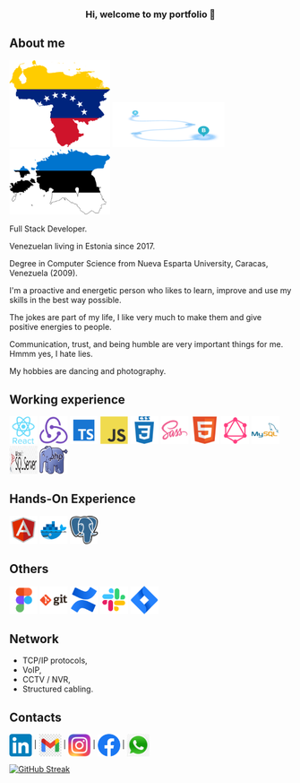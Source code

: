 <h3 align="center"> Hi, welcome to my portfolio 👋 </h3>


## About me

<div float="left">
<img src="/assets/icons/venezuela.png" width="180px">
<img src="/assets/icons/move4.png" width="200px" height="80px">
<img src="/assets/icons/estonia.png" width="180px">
</div>
<p>
<p>Full Stack Developer.
<p>Venezuelan living in Estonia since 2017.
<p>Degree in Computer Science from Nueva Esparta University, Caracas, Venezuela (2009).
<p>I'm a proactive and energetic person who likes to learn, improve and use my skills in the best way possible.
<p>The jokes are part of my life, I like very much to make them and give positive energies to people.
<p>Communication, trust, and being humble are very important things for me. Hmmm yes, I hate lies.
<p>My hobbies are dancing and photography.



## Working experience
<div float="left">
<img src="/assets/icons/react.svg" width="50px" height="50px">
<img src="/assets/icons/redux.svg" width="50px" height="50px">
<img src="/assets/icons/ts.svg" width="50px" height="50px">
<img src="/assets/icons/js.svg" width="50px" height="50px">
<img src="/assets/icons/css3.svg" width="50px" height="50px">
<img src="/assets/icons/sass.svg" width="50px" height="50px">
<img src="/assets/icons/html5.svg" width="50px" height="50px">
<img src="/assets/icons/graphql.svg" width="50px" height="50px">
<img src="/assets/icons/mysql.svg" width="50px" height="50px">
<img src="/assets/icons/sql.png" width="50px" height="50px">
<img src="/assets/icons/php.png" width="50px" height="50px">
</div>

## Hands-On Experience
<div float="left">
<img src="/assets/icons/angularjs.svg" width="50px" height="50px">
<img src="/assets/icons/docker.svg" width="50px" height="50px">
<img src="/assets/icons/postgresql.png" width="50px" height="50px">
</div>

## Others
<div float="left">
<img src="/assets/icons/figma.svg" width="50px" height="50px">
<img src="/assets/icons/git.svg" width="50px" height="50px">
<img src="/assets/icons/confluence.svg" width="50px" height="50px">
<img src="/assets/icons/slack.svg" width="50px" height="50px">
<img src="/assets/icons/jira.svg" width="50px" height="50px">
</div>

## Network

* TCP/IP protocols,
* VoIP,
* CCTV / NVR,  
* Structured cabling.

## Contacts

<a href="https://linkedin.com/in/rbeaujon/"  target="_blank"><img align="center" src="/assets/icons/linkedIn.png" alt="Ricardo Beaujon" height="40" width="40" /></a> |
<a href="mailto:rbeaujon77@gmail.com " target="_blank"><img align="center" src="/assets/icons/gmail.jpg" alt="Email" height="40" width="40" /></a> |
<a href="https://www.instagram.com/rbeaujon/" target="_blank"><img align="center" src="/assets/icons/instagram.png" alt="Instagram" height="40" width="40" /></a> |
<a href="https://www.facebook.com/rbeaujon" target="_blank"><img align="center" src="/assets/icons/facebook.png" alt="Facebook" height="40" width="40" /></a> |
<a href="https://wa.me/+37253560174" target="_blank"><img align="center" src="/assets/icons/ws.png" alt="Facebook" height="40" width="40" /></a>


[![GitHub Streak](https://github-readme-streak-stats.herokuapp.com?user=rbeaujon&hide_border=true)](https://git.io/streak-stats)
